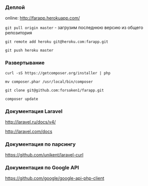 ### Деплой

online: http://farapp.herokuapp.com/

`git pull origin master` - загрузим последнюю версию из общего репозитория

`git remote add heroku git@heroku.com:farapp.git`

`git push heroku master`

### Развертывание

`curl -sS https://getcomposer.org/installer | php`

`mv composer.phar /usr/local/bin/composer`

`git clone git@github.com:forsaken1/farapp.git`

`composer update`

### Документация Laravel

http://laravel.ru/docs/v4/

http://laravel.com/docs

### Документация по парсингу

https://github.com/unikent/laravel-curl

### Документация по Google API

https://github.com/google/google-api-php-client